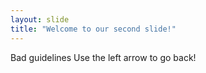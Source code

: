 ```yaml
---
layout: slide
title: "Welcome to our second slide!"
---
```

Bad guidelines
Use the left arrow to go back!
